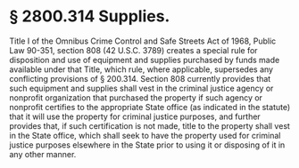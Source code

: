 # § 2800.314   Supplies.

Title I of the Omnibus Crime Control and Safe Streets Act of 1968, Public Law 90-351, section 808 (42 U.S.C. 3789) creates a special rule for disposition and use of equipment and supplies purchased by funds made available under that Title, which rule, where applicable, supersedes any conflicting provisions of § 200.314. Section 808 currently provides that such equipment and supplies shall vest in the criminal justice agency or nonprofit organization that purchased the property if such agency or nonprofit certifies to the appropriate State office (as indicated in the statute) that it will use the property for criminal justice purposes, and further provides that, if such certification is not made, title to the property shall vest in the State office, which shall seek to have the property used for criminal justice purposes elsewhere in the State prior to using it or disposing of it in any other manner.




